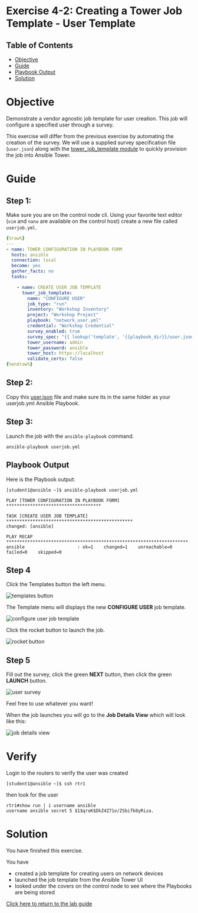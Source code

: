 # Exercise 4-2: Creating a Tower Job Template - User Template

## Table of Contents

- [Objective](#objective)
- [Guide](#guide)
- [Playbook Output](#playbook-output)
- [Solution](#solution)

# Objective

Demonstrate a vendor agnostic job template for user creation.  This job will configure a specified user through a survey.

This exercise will differ from the previous exercise by automating the creation of the survey.  We will use a supplied survey specification file (`user.json`) along with the [tower_job_template module](https://docs.ansible.com/ansible/latest/modules/tower_job_template_module.html) to quickly provision the job into Ansible Tower.

# Guide

## Step 1:

Make sure you are on the control node cli. Using your favorite text editor (`vim` and `nano` are available on the control host) create a new file called `userjob.yml`.

``` yaml
{%raw%}
---
- name: TOWER CONFIGURATION IN PLAYBOOK FORM
  hosts: ansible
  connection: local
  become: yes
  gather_facts: no
  tasks:

    - name: CREATE USER JOB TEMPLATE
      tower_job_template:
        name: "CONFIGURE USER"
        job_type: "run"
        inventory: "Workshop Inventory"
        project: "Workshop Project"
        playbook: "network_user.yml"
        credential: "Workshop Credential"
        survey_enabled: true
        survey_spec: "{{ lookup('template', '{{playbook_dir}}/user.json') }}"
        tower_username: admin
        tower_password: ansible
        tower_host: https://localhost
        validate_certs: false
{%endraw%}
```

## Step 2:

Copy this [user.json](user.json) file and make sure its in the same folder as your userjob.yml Ansible Playbook.

## Step 3:

Launch the job with the `ansible-playbook` command.

```
ansible-playbook userjob.yml
```

## Playbook Output

Here is the Playbook output:

```
[student1@ansible ~]$ ansible-playbook userjob.yml

PLAY [TOWER CONFIGURATION IN PLAYBOOK FORM] ************************************

TASK [CREATE USER JOB TEMPLATE] ************************************************
changed: [ansible]

PLAY RECAP *********************************************************************
ansible                    : ok=1    changed=1    unreachable=0    failed=0    skipped=0
```

## Step 4

Click the Templates button the left menu.

![templates button](images/template.png)

The Template menu will displays the new **CONFIGURE USER** job template.

![configure user job template](images/userjob.png)

Click the rocket button to launch the job.

![rocket button](images/rocket.png)

## Step 5

Fill out the survey, click the green **NEXT** button, then click the green **LAUNCH** button.

![user survey](images/user-survey.png)

Feel free to use whatever you want!

When the job launches you will go to the **Job Details View** which will look like this:

![job details view](images/running.png)

# Verify

Login to the routers to verify the user was created

```
[student1@ansible ~]$ ssh rtr1
```

then look for the user

```
rtr1#show run | i username ansible
username ansible secret 5 $1$qroK$DkZ4Z71o/ZSbifb8yRiza.
```

# Solution
You have finished this exercise.  

You have
 - created a job template for creating users on network devices
 - launched the job template from the Ansible Tower UI
 - looked under the covers on the control node to see where the Playbooks are being stored

[Click here to return to the lab guide](../README.md)
